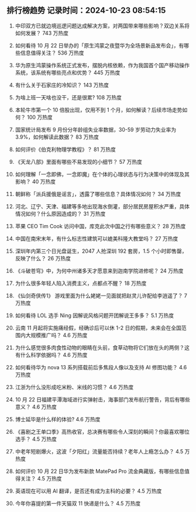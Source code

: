 
## 排行榜趋势 记录时间：2024-10-23 08:54:15
  
  1. 中印双方已就边境巡逻问题达成解决方案，对两国带来哪些影响？双边关系将如何发展？ 743 万热度
    
  2. 如何看待 10 月 22 日举办的「原生鸿蒙之夜暨华为全场景新品发布会」，有哪些信息值得关注？ 536 万热度
    
  3. 华为原生鸿蒙操作系统正式发布，摆脱内核依赖，作为我国首个国产移动操作系统，该系统有哪些亮点和优势？ 445 万热度
    
  4. 有什么关于石家庄的冷知识？ 143 万热度
    
  5. 为啥上班一天啥也没干，还是很累? 108 万热度
    
  6. 本轮牛市第一个 10 倍股出现，仅用不到 1 个月，如何解读？后续市场走势如何？ 100 万热度
    
  7. 国家统计局发布 9 月份分年龄组失业率数据，30-59 岁劳动力失业率为 3.9%，如何解读此数据？ 83 万热度
    
  8. 如何评价《伯克利物理学教程》？ 81 万热度
    
  9. 《天龙八部》里面有哪些不易发现的小细节？ 57 万热度
    
  10. 如何理解「一念即佛，一念即魔」在个体的心理状态与行为决策中的体现及其影响？ 40 万热度
    
  11. 朝鲜称「派兵援俄是谣言」，透露了哪些信息？具体情况如何？ 34 万热度
    
  12. 河北、辽宁、天津、福建等多地出现海水倒灌，部分居民房屋积水严重，具体情况如何？什么原因造成的？ 31 万热度
    
  13. 苹果 CEO Tim Cook 访问中国，库克此次中国之行有哪些意义？ 28 万热度
    
  14. 中国在南宋末年，有什么标志性建筑可以媲美科隆大教堂吗？ 27 万热度
    
  15. 深圳年内第三个日光盘诞生，2047 人抢深圳 192 套房，1.5 个小时即售罄，反映了什么？ 26 万热度
    
  16. 《斗破苍穹》中，为何中州诸多天才愿意来到迦南学院进修呢？ 24 万热度
    
  17. 为什么很多年轻人陷入消费主义，点都点不醒？ 18 万热度
    
  18. 《仙剑奇侠传1》 游戏里面为什么姥姥一见面就把赵灵儿许配给李逍遥了？ 7 万热度
    
  19. 如何看待 LOL 选手 Ning 因解说风格问题开团解说王多多？ 5.1 万热度
    
  20. 云南 11 月起将实施痛经假，经确诊后可以休 1-2 日的假期，未来会在全国范围内大规模推广吗？ 4.6 万热度
    
  21. 为什么感觉很多肉食性动物的眼睛在头前，食草动物将它们放在头的两侧？这有什么科学依据吗？ 4.6 万热度
    
  22. 如何看待华为 nova 13 系列搭载前后多焦段人像以及支持 AI 修图功能？ 4.6 万热度
    
  23. 江浙为什么没形成吃米粉、米线的习惯？ 4.6 万热度
    
  24. 10 月 22 日福建平潭海域进行实弹射击，海事部门发布航行警告，背后有哪些意义？ 4.6 万热度
    
  25. 博士延毕是什么样的体验? 4.6 万热度
    
  26. 《喜剧之王单口季》高热收官，总决赛有哪些令人深刻的瞬间？你最喜欢哪位选手？ 4.5 万热度
    
  27. 中老年短剧爆火，这波「夕阳红」流量能否持续？老年人上瘾怎么办？ 4.5 万热度
    
  28. 如何评价 10 月 22 日华为发布新款 MatePad Pro 流金典藏版，有哪些信息值得关注？ 4.5 万热度
    
  29. 英语现在可以用 AI 翻译，是否还有成为主科的必要？ 4.5 万热度
    
  30. 今年你喜提的第一件天猫双 11 快递是什么？ 4.5 万热度
    